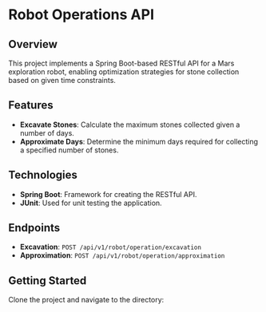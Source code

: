 # Robot Operations API

## Overview
This project implements a Spring Boot-based RESTful API for a Mars exploration robot, enabling optimization strategies for stone collection based on given time constraints.

## Features
- **Excavate Stones**: Calculate the maximum stones collected given a number of days.
- **Approximate Days**: Determine the minimum days required for collecting a specified number of stones.

## Technologies
- **Spring Boot**: Framework for creating the RESTful API.
- **JUnit**: Used for unit testing the application.

## Endpoints
- **Excavation**: `POST /api/v1/robot/operation/excavation`
- **Approximation**: `POST /api/v1/robot/operation/approximation`

## Getting Started
Clone the project and navigate to the directory:


